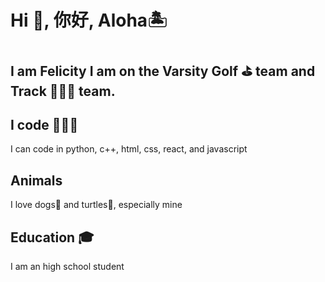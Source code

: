 # Hi 👋, 你好, Aloha🏝️

I am Felicity I am on the Varsity Golf ⛳️ team and Track 🏃🏻‍♀️ team.
---
## I code 👩🏻‍💻
I can code in python, c++, html, css, react, and javascript

## Animals
I love dogs🐶 and turtles🐢, especially mine

## Education 🎓
I am an high school student
